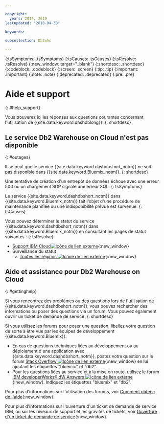 ```yaml
---

copyright:
  years: 2014, 2019
lastupdated: "2018-04-30"

keywords:

subcollection: Db2whc

---
```


<!-- Attribute definitions --> 
{:tsSymptoms: .tsSymptoms} 
{:tsCauses: .tsCauses} 
{:tsResolve: .tsResolve} 
{:new_window: target="_blank"}
{:shortdesc: .shortdesc}
{:codeblock: .codeblock}
{:screen: .screen}
{:tip: .tip}
{:important: .important}
{:note: .note}
{:deprecated: .deprecated}
{:pre: .pre}

# Aide et support
{: #help_support}

Vous trouverez ici les réponses aux questions courantes concernant l'utilisation de {{site.data.keyword.dashdblong}}.
{: shortdesc}

## Le service Db2 Warehouse on Cloud n'est pas disponible
{: #outages}

Il se peut que le service {{site.data.keyword.dashdbshort_notm}} ne soit pas disponible dans
{{site.data.keyword.Bluemix_notm}}.
{: shortdesc}

Une tentative de création d'un entrepôt de données échoue avec une erreur
500 ou un chargement SDP signale une erreur SQL.
{: tsSymptoms}

Le service
{{site.data.keyword.dashdbshort_notm}} dans
{{site.data.keyword.Bluemix_notm}} fait l'objet d'une procédure de maintenance planifiée ou une indisponibilité
prévue est survenue.
{: tsCauses}

Vous pouvez déterminer le statut du service
{{site.data.keyword.dashdbshort_notm}} dans
{{site.data.keyword.Bluemix_notm}} en consultant les pages de statut suivantes :
{: tsResolve}

* [Support IBM Cloud![Icône de lien externe](../../icons/launch-glyph.svg "Icône de lien externe")](https://developer.ibm.com/bluemix/support/#status){:new_window}
* Surveillance du statut :
  * [Toutes les régions ![Icône de lien externe](../../icons/launch-glyph.svg "Icône de lien externe")](https://console.eu-gb.bluemix.net/status?tags=platform,runtimes,services,ibm:yp:eu-gb,ibm:yp:eu-de,ibm:yp:us-south,ibm:yp:au-syd){:new_window}

## Aide et assistance pour Db2 Warehouse on Cloud
{: #gettinghelp}

Si vous rencontrez des problèmes ou des questions lors de l'utilisation de
{{site.data.keyword.dashdbshort_notm}}, vous pouvez rechercher des informations ou poser des questions via un
forum. Vous pouvez également ouvrir un ticket de demande de service.
{: shortdesc}

Si vous utilisez les forums pour poser une question, libellez votre question de sorte à être vue par les équipes de développement {{site.data.keyword.Bluemix}}.

* En cas de questions techniques liées au développement ou au déploiement d'une application avec {{site.data.keyword.dashdbshort_notm}}, postez votre question sur le forum [Stack Overflow ![Icône de lien externe](../../icons/launch-glyph.svg "Icône de lien externe")](http://stackoverflow.com/search?q=dashdb+bluemix){:new_window} en lui ajoutant les étiquettes "bluemix" et "db2".
* Pour les questions liées au service et à la mise en route, utilisez le forum [IBM developerWorks® dW Answers ![Icône de lien externe](../../icons/launch-glyph.svg "Icône de lien externe")](https://developer.ibm.com/answers/topics/dashdb/?smartspace=bluemix){:new_window}. Indiquez les étiquettes "bluemix" et "db2".

Pour plus d'informations sur l'utilisation des forums, voir
[Comment obtenir de l'aide](/docs/get-support?topic=get-support-getting-customer-support#using-avatar){:new_window}.

Pour plus d'informations sur l'ouverture d'un ticket de demande de service IBM, ou sur les niveaux de support et les gravités de tickets, voir [Ouverture d'un ticket de demande de service](/docs/get-support?topic=get-support-open-case#open-case){:new_window}.



